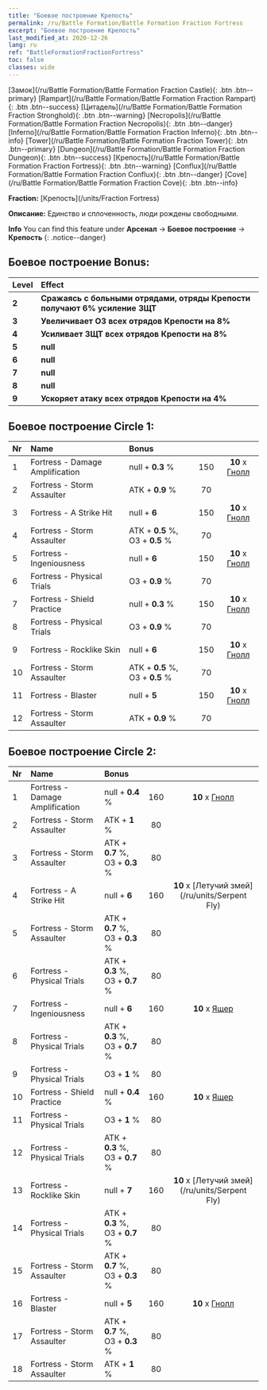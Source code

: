 ```yaml
---
title: "Боевое построение Крепость"
permalink: /ru/Battle Formation/Battle Formation Fraction Fortress
excerpt: "Боевое построение Крепость"
last_modified_at: 2020-12-26
lang: ru
ref: "BattleFormationFractionFortress"
toc: false
classes: wide
---
```

 [Замок](/ru/Battle Formation/Battle Formation Fraction Castle){: .btn .btn--primary} [Rampart](/ru/Battle Formation/Battle Formation Fraction Rampart){: .btn .btn--success} [Цитадель](/ru/Battle Formation/Battle Formation Fraction Stronghold){: .btn .btn--warning} [Necropolis](/ru/Battle Formation/Battle Formation Fraction Necropolis){: .btn .btn--danger} [Inferno](/ru/Battle Formation/Battle Formation Fraction Inferno){: .btn .btn--info} [Tower](/ru/Battle Formation/Battle Formation Fraction Tower){: .btn .btn--primary} [Dungeon](/ru/Battle Formation/Battle Formation Fraction Dungeon){: .btn .btn--success} [Крепость](/ru/Battle Formation/Battle Formation Fraction Fortress){: .btn .btn--warning} [Conflux](/ru/Battle Formation/Battle Formation Fraction Conflux){: .btn .btn--danger} [Cove](/ru/Battle Formation/Battle Formation Fraction Cove){: .btn .btn--info} 

  **Fraction:** [Крепость](/units/Fraction Fortress)

  **Описание:** Единство и сплоченность, люди рождены свободными.

**Info** You can find this feature under **Арсенал** -> **Боевое построение** -> **Крепость** 
{: .notice--danger}

## Боевое построение Bonus:

  | Level |         Effect        |
  |:------|:---------------------|
  | **2** | **Сражаясь с больными отрядами, отряды Крепости получают 6% усиление ЗЩТ** |
  | **3** | **Увеличивает ОЗ всех отрядов Крепости на 8%** |
  | **4** | **Усиливает ЗЩТ всех отрядов Крепости на 8%** |
  | **5** | **null** |
  | **6** | **null** |
  | **7** | **null** |
  | **8** | **null** |
  | **9** | **Ускоряет атаку всех отрядов Крепости на 4%** |

## Боевое построение Circle 1:

  |  Nr  |         Name        |  Bonus  | <i class="fas fa-flask"/>  |  <i class="fab fa-optin-monster"/> |
  |:-----|:--------------------|:---------|:-----------------:|:----------------:|
  | 1 | Fortress - Damage Amplification | null + **0.3** % | 150 |  **10** x [Гнолл](/ru/units/Gnoll) |
  | 2 | Fortress - Storm Assaulter | АТК + **0.9** % | 70 |   |
  | 3 | Fortress - A Strike Hit | null + **6**  | 150 |  **10** x [Гнолл](/ru/units/Gnoll) |
  | 4 | Fortress - Storm Assaulter | АТК + **0.5** %, ОЗ + **0.5** % | 70 |   |
  | 5 | Fortress - Ingeniousness | null + **6**  | 150 |  **10** x [Гнолл](/ru/units/Gnoll) |
  | 6 | Fortress - Physical Trials | ОЗ + **0.9** % | 70 |   |
  | 7 | Fortress - Shield Practice | null + **0.3** % | 150 |  **10** x [Гнолл](/ru/units/Gnoll) |
  | 8 | Fortress - Physical Trials | ОЗ + **0.9** % | 70 |   |
  | 9 | Fortress - Rocklike Skin | null + **6**  | 150 |  **10** x [Гнолл](/ru/units/Gnoll) |
  | 10 | Fortress - Storm Assaulter | АТК + **0.5** %, ОЗ + **0.5** % | 70 |   |
  | 11 | Fortress - Blaster | null + **5**  | 150 |  **10** x [Гнолл](/ru/units/Gnoll) |
  | 12 | Fortress - Storm Assaulter | АТК + **0.9** % | 70 |   |
  


## Боевое построение Circle 2:

  |  Nr  |         Name        |  Bonus  | <i class="fas fa-flask"/>  |  <i class="fab fa-optin-monster"/> |
  |:-----|:--------------------|:---------|:-----------------:|:----------------:|
  | 1 | Fortress - Damage Amplification | null + **0.4** % | 160 |  **10** x [Гнолл](/ru/units/Gnoll) |
  | 2 | Fortress - Storm Assaulter | АТК + **1** % | 80 |   |
  | 3 | Fortress - Storm Assaulter | АТК + **0.7** %, ОЗ + **0.3** % | 80 |   |
  | 4 | Fortress - A Strike Hit | null + **6**  | 160 |  **10** x [Летучий змей](/ru/units/Serpent Fly) |
  | 5 | Fortress - Storm Assaulter | АТК + **0.7** %, ОЗ + **0.3** % | 80 |   |
  | 6 | Fortress - Physical Trials | АТК + **0.3** %, ОЗ + **0.7** % | 80 |   |
  | 7 | Fortress - Ingeniousness | null + **6**  | 160 |  **10** x [Ящер](/ru/units/Lizardman) |
  | 8 | Fortress - Physical Trials | АТК + **0.3** %, ОЗ + **0.7** % | 80 |   |
  | 9 | Fortress - Physical Trials | ОЗ + **1** % | 80 |   |
  | 10 | Fortress - Shield Practice | null + **0.4** % | 160 |  **10** x [Ящер](/ru/units/Lizardman) |
  | 11 | Fortress - Physical Trials | ОЗ + **1** % | 80 |   |
  | 12 | Fortress - Physical Trials | АТК + **0.3** %, ОЗ + **0.7** % | 80 |   |
  | 13 | Fortress - Rocklike Skin | null + **7**  | 160 |  **10** x [Летучий змей](/ru/units/Serpent Fly) |
  | 14 | Fortress - Physical Trials | АТК + **0.3** %, ОЗ + **0.7** % | 80 |   |
  | 15 | Fortress - Storm Assaulter | АТК + **0.7** %, ОЗ + **0.3** % | 80 |   |
  | 16 | Fortress - Blaster | null + **5**  | 160 |  **10** x [Гнолл](/ru/units/Gnoll) |
  | 17 | Fortress - Storm Assaulter | АТК + **0.7** %, ОЗ + **0.3** % | 80 |   |
  | 18 | Fortress - Storm Assaulter | АТК + **1** % | 80 |   |
  

